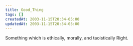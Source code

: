 ```yaml
---
title: Good_Thing
tags: []
createdAt: 2003-11-15T20:34-05:00
updatedAt: 2003-11-15T20:34-05:00
---
```


Something which is ethically, morally, and taoistically Right.

